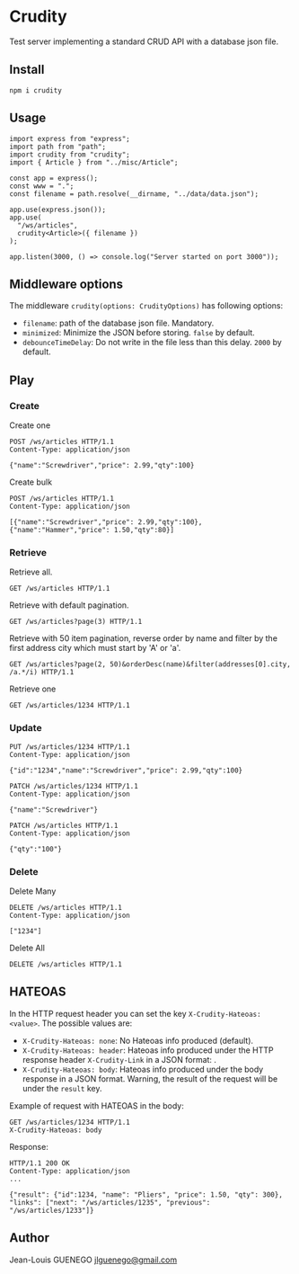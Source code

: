 # Crudity

Test server implementing a standard CRUD API with a database json file.

## Install

```
npm i crudity
```

## Usage

```
import express from "express";
import path from "path";
import crudity from "crudity";
import { Article } from "../misc/Article";

const app = express();
const www = ".";
const filename = path.resolve(__dirname, "../data/data.json");

app.use(express.json());
app.use(
  "/ws/articles",
  crudity<Article>({ filename })
);

app.listen(3000, () => console.log("Server started on port 3000"));
```

## Middleware options

The middleware `crudity(options: CrudityOptions)` has following options:

- `filename`: path of the database json file. Mandatory.
- `minimized`: Minimize the JSON before storing. `false` by default. 
- `debounceTimeDelay`: Do not write in the file less than this delay. `2000` by default.

## Play

### Create

Create one

```
POST /ws/articles HTTP/1.1
Content-Type: application/json

{"name":"Screwdriver","price": 2.99,"qty":100}
```

Create bulk

```
POST /ws/articles HTTP/1.1
Content-Type: application/json

[{"name":"Screwdriver","price": 2.99,"qty":100},{"name":"Hammer","price": 1.50,"qty":80}]
```

### Retrieve

Retrieve all.

```
GET /ws/articles HTTP/1.1
```

Retrieve with default pagination.

```
GET /ws/articles?page(3) HTTP/1.1
```

Retrieve with 50 item pagination, reverse order by name and filter by the first address city which must start by 'A' or 'a'.

```
GET /ws/articles?page(2, 50)&orderDesc(name)&filter(addresses[0].city, /a.*/i) HTTP/1.1
```

Retrieve one

```
GET /ws/articles/1234 HTTP/1.1
```

### Update

```
PUT /ws/articles/1234 HTTP/1.1
Content-Type: application/json

{"id":"1234","name":"Screwdriver","price": 2.99,"qty":100}
```

```
PATCH /ws/articles/1234 HTTP/1.1
Content-Type: application/json

{"name":"Screwdriver"}
```

```
PATCH /ws/articles HTTP/1.1
Content-Type: application/json

{"qty":"100"}
```

### Delete

Delete Many

```
DELETE /ws/articles HTTP/1.1
Content-Type: application/json

["1234"]
```

Delete All

```
DELETE /ws/articles HTTP/1.1
```

## HATEOAS

In the HTTP request header you can set the key `X-Crudity-Hateoas: <value>`. The possible values are:

- `X-Crudity-Hateoas: none`: No Hateoas info produced (default).
- `X-Crudity-Hateoas: header`: Hateoas info produced under the HTTP response header `X-Crudity-Link` in a JSON format: .
- `X-Crudity-Hateoas: body`: Hateoas info produced under the body response in a JSON format. Warning, the result of the request will be under the `result` key.

Example of request with HATEOAS in the body:

```
GET /ws/articles/1234 HTTP/1.1
X-Crudity-Hateoas: body
```

Response:

```
HTTP/1.1 200 OK
Content-Type: application/json
...

{"result": {"id":1234, "name": "Pliers", "price": 1.50, "qty": 300},
"links": ["next": "/ws/articles/1235", "previous": "/ws/articles/1233"]}
```

## Author

Jean-Louis GUENEGO <jlguenego@gmail.com>
